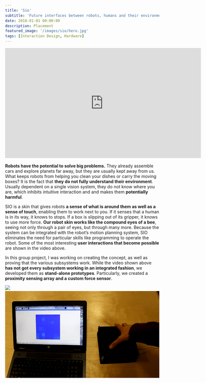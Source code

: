 ```yaml
---
title: 'Sio'
subtitle: 'Future interfaces between robots, humans and their environments'
date: 2018-01-01 00:00:00
description: Placement
featured_image: '/images/sio/hero.jpg'
tags: [Interaction Design, Hardware]
---
```


<iframe src="https://player.vimeo.com/video/291379694" width="640" height="360" frameborder="0" allow="autoplay; fullscreen" allowfullscreen></iframe>

**Robots have the potential to solve big problems.** They already assemble cars and explore planets far away, but they are usually kept away from us. What keeps robots from helping you clean your dishes or carry the moving boxes? It is the fact that **they do not fully understand their environment**. Usually dependent on a single vision system, they do not know where you are, which inhibits intuitive interaction and and makes them **potentially harmful**. ​​​​​​

SIO is a skin that gives robots **a sense of what is around them as well as a sense of touch**, enabling them to work next to you. If it senses that a human is in its way, it knows to stops. If a box is slipping out of its gripper, it knows to use more force. **Our robot skin works like the compound eyes of a bee**, seeing not only through a pair of eyes, but through many more. Because the system can be integrated with the robot’s motion planning system, SIO eliminates the need for particular skills like programming to operate the robot. Some of the most interesting **user interactions that become possible** are shown in the video above.

In this group project, I was working on creating the concept, as well as proving that the various subsystems work. While the video shown above **has not got every subsystem working in an integrated fashion**, we developed them as **stand-alone prototypes**. Particularly, we created a **proximity sensing array and a custom force sensor**.

<div class="gallery" data-columns="2">
	<img src="/images/sio/1.gif" />
	<img src="/images/sio/2.gif" />
</div>